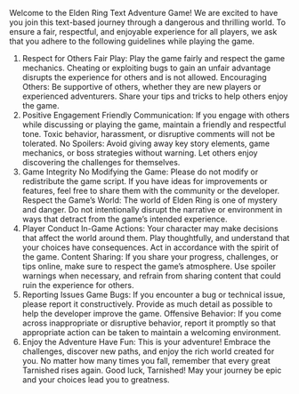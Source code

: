 Welcome to the Elden Ring Text Adventure Game! We are excited to have you join this text-based journey through a dangerous and thrilling world. To ensure a fair, respectful, and enjoyable experience for all players, we ask that you adhere to the following guidelines while playing the game.

1. Respect for Others
Fair Play: Play the game fairly and respect the game mechanics. Cheating or exploiting bugs to gain an unfair advantage disrupts the experience for others and is not allowed.
Encouraging Others: Be supportive of others, whether they are new players or experienced adventurers. Share your tips and tricks to help others enjoy the game.
2. Positive Engagement
Friendly Communication: If you engage with others while discussing or playing the game, maintain a friendly and respectful tone. Toxic behavior, harassment, or disruptive comments will not be tolerated.
No Spoilers: Avoid giving away key story elements, game mechanics, or boss strategies without warning. Let others enjoy discovering the challenges for themselves.
3. Game Integrity
No Modifying the Game: Please do not modify or redistribute the game script. If you have ideas for improvements or features, feel free to share them with the community or the developer.
Respect the Game’s World: The world of Elden Ring is one of mystery and danger. Do not intentionally disrupt the narrative or environment in ways that detract from the game’s intended experience.
4. Player Conduct
In-Game Actions: Your character may make decisions that affect the world around them. Play thoughtfully, and understand that your choices have consequences. Act in accordance with the spirit of the game.
Content Sharing: If you share your progress, challenges, or tips online, make sure to respect the game’s atmosphere. Use spoiler warnings when necessary, and refrain from sharing content that could ruin the experience for others.
5. Reporting Issues
Game Bugs: If you encounter a bug or technical issue, please report it constructively. Provide as much detail as possible to help the developer improve the game.
Offensive Behavior: If you come across inappropriate or disruptive behavior, report it promptly so that appropriate action can be taken to maintain a welcoming environment.
6. Enjoy the Adventure
Have Fun: This is your adventure! Embrace the challenges, discover new paths, and enjoy the rich world created for you. No matter how many times you fall, remember that every great Tarnished rises again.
Good luck, Tarnished! May your journey be epic and your choices lead you to greatness.
